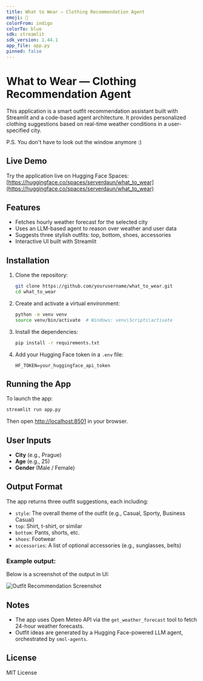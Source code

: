 ```yaml
---
title: What to Wear — Clothing Recommendation Agent
emoji: 🧥
colorFrom: indigo
colorTo: blue
sdk: streamlit
sdk_version: 1.44.1
app_file: app.py
pinned: false
---
```


# What to Wear — Clothing Recommendation Agent

This application is a smart outfit recommendation assistant built with Streamlit and a code-based agent architecture. It provides personalized clothing suggestions based on real-time weather conditions in a user-specified city.

P.S. You don't have to look out the window anymore :)
 
## Live Demo
 
Try the application live on Hugging Face Spaces: [https://huggingface.co/spaces/serverdaun/what_to_wear](https://huggingface.co/spaces/serverdaun/what_to_wear)
 

## Features

- Fetches hourly weather forecast for the selected city
- Uses an LLM-based agent to reason over weather and user data
- Suggests three stylish outfits: top, bottom, shoes, accessories
- Interactive UI built with Streamlit

## Installation

1. Clone the repository:
   ```bash
   git clone https://github.com/yourusername/what_to_wear.git
   cd what_to_wear
   ```

2. Create and activate a virtual environment:
   ```bash
   python -m venv venv
   source venv/bin/activate  # Windows: venv\Scripts\activate
   ```

3. Install the dependencies:
   ```bash
   pip install -r requirements.txt
   ```

4. Add your Hugging Face token in a `.env` file:
   ```env
   HF_TOKEN=your_huggingface_api_token
   ```

## Running the App

To launch the app:

```bash
streamlit run app.py
```

Then open [http://localhost:8501](http://localhost:8501) in your browser.

## User Inputs

- **City** (e.g., Prague)
- **Age** (e.g., 25)
- **Gender** (Male / Female)

## Output Format

The app returns three outfit suggestions, each including:

- `style`: The overall theme of the outfit (e.g., Casual, Sporty, Business Casual)
- `top`: Shirt, t-shirt, or similar
- `bottom`: Pants, shorts, etc.
- `shoes`: Footwear
- `accessories`: A list of optional accessories (e.g., sunglasses, belts)

### Example output:
Below is a screenshot of the output in UI:

![Outfit Recommendation Screenshot](assets/example_output.png)

## Notes

- The app uses Open Meteo API via the `get_weather_forecast` tool to fetch 24-hour weather forecasts.
- Outfit ideas are generated by a Hugging Face-powered LLM agent, orchestrated by `smol-agents`.

## License

MIT License
